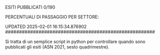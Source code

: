 ESITI PUBBLICATI 0/190 

PERCENTUALI DI PASSAGGIO PER SETTORE:

UPDATED 2025-02-01 16:15:34.876902
###################################################### 

Si tratta di un semplice script in python per controllare quando sono pubblicati gli esiti (ASN 2021, sesto quadrimestre).

